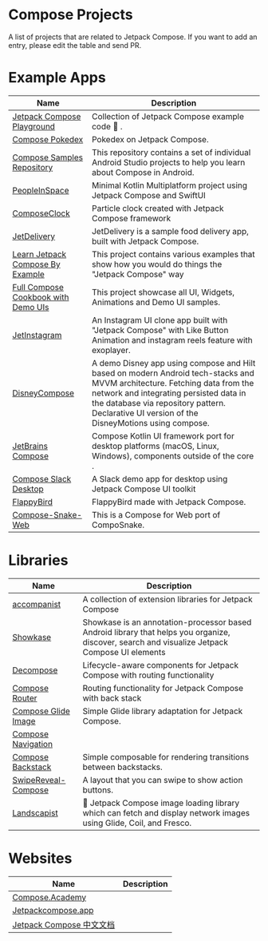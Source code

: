 # Compose Projects
A list of projects that are related to Jetpack Compose. If you want to add an entry, please edit the table and send PR.

# Example Apps

| Name                                    | Description  |
| ----------------------------------------- | ------------------------------------ |
| [Jetpack Compose Playground](https://github.com/Foso/Jetpack-Compose-Playground)  		    | Collection of Jetpack Compose example code :rocket: .  |
| [Compose Pokedex](https://github.com/zsoltk/compose-pokedex)  		    | Pokedex on Jetpack Compose.  |
| [Compose Samples Repository](https://github.com/android/compose-samples)  		    | This repository contains a set of individual Android Studio projects to help you learn about Compose in Android.  |
| [PeopleInSpace](https://github.com/joreilly/PeopleInSpace)  		    | Minimal Kotlin Multiplatform project using Jetpack Compose and SwiftUI|
| [ComposeClock](https://github.com/adibfara/composeclock)  		    | Particle clock created with Jetpack Compose framework |
| [JetDelivery](https://github.com/vipulasri/JetDelivery)  		    | JetDelivery is a sample food delivery app, built with Jetpack Compose.|
| [Learn Jetpack Compose By Example](https://github.com/vinaygaba/Learn-Jetpack-Compose-By-Example)  		    | This project contains various examples that show how you would do things the "Jetpack Compose" way|
| [Full Compose Cookbook with Demo UIs](https://github.com/Gurupreet/ComposeCookBook)  		  | This project showcase all UI, Widgets, Animations and Demo UI samples.
| [JetInstagram](https://github.com/vipulasri/JetInstagram)  		  | An Instagram UI clone app built with "Jetpack Compose" with Like Button Animation and instagram reels feature with exoplayer.
| [DisneyCompose](https://github.com/skydoves/DisneyCompose) | A demo Disney app using compose and Hilt based on modern Android tech-stacks and MVVM architecture. Fetching data from the network and integrating persisted data in the database via repository pattern. Declarative UI version of the DisneyMotions using compose. 
| [JetBrains Compose](https://github.com/JetBrains/compose-jb) | Compose Kotlin UI framework port for desktop platforms (macOS, Linux, Windows), components outside of the core .
| [Compose Slack Desktop](https://github.com/vipulasri/ComposeSlackDesktop)  		  | A Slack demo app for desktop using Jetpack Compose UI toolkit
| [FlappyBird](https://github.com/Nthily/FlappyBird) | FlappyBird made with Jetpack Compose.
| [Compose-Snake-Web](https://github.com/Foso/compose-snake-web) | This is a Compose for Web port of CompoSnake.

# Libraries

| Name                                    | Description  |
| ----------------------------------------- | ------------------------------------ |
| [accompanist](https://github.com/chrisbanes/accompanist/)  		    |  A collection of extension libraries for Jetpack Compose   |
| [Showkase](https://github.com/airbnb/Showkase)  		    | Showkase is an annotation-processor based Android library that helps you organize, discover, search and visualize Jetpack Compose UI elements  |
| [Decompose](https://github.com/arkivanov/Decompose)  		    | Lifecycle-aware components for Jetpack Compose with routing functionality |
| [Compose Router](https://github.com/zsoltk/compose-router)  		    | Routing functionality for Jetpack Compose with back stack |
| [Compose Glide Image](https://github.com/mvarnagiris/compose-glide-image)  		    | Simple Glide library adaptation for Jetpack Compose.  |
| [Compose Navigation](https://github.com/mvarnagiris/compose-navigation)  		    |  |
| [Compose Backstack](https://github.com/zach-klippenstein/compose-backstack)  		    | Simple composable for rendering transitions between backstacks.|
| [SwipeReveal-Compose](https://github.com/kacmacuna/SwipeReveal-Compose)  		    | A layout that you can swipe to show action buttons.|
| [Landscapist](https://github.com/skydoves/landscapist)  		    | 🍂 Jetpack Compose image loading library which can fetch and display network images using Glide, Coil, and Fresco.|


# Websites

| Name                                    | Description  |
| ----------------------------------------- | ------------------------------------ |
| [Compose.Academy](https://compose.academy/)  		    |  |
| [Jetpackcompose.app](https://Jetpackcompose.app)  		    |  |
| [Jetpack Compose 中文文档](https://docs.compose.net.cn/) |
